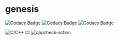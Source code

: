 # genesis

[![Codacy Badge](https://api.codacy.com/project/badge/Grade/57f60bfc888441e5897ee47b6a91a816)](https://app.codacy.com/gh/99002568/genesis?utm_source=github.com&utm_medium=referral&utm_content=99002568/genesis&utm_campaign=Badge_Grade_Settings)
[![Codacy Badge](https://api.codacy.com/project/badge/Grade/57f60bfc888441e5897ee47b6a91a816)](https://app.codacy.com/gh/99002568/genesis?utm_source=github.com&utm_medium=referral&utm_content=99002568/genesis&utm_campaign=Badge_Grade)
[![Codacy Badge](https://api.codacy.com/project/badge/Grade/ded6b8c1739c497482e854af7d5e05f4)](https://app.codacy.com/manual/99002568/genesis?utm_source=github.com&utm_medium=referral&utm_content=99002568/genesis&utm_campaign=Badge_Grade_Dashboard)


![C/C++ CI](https://github.com/99002568/genesis/workflows/C/C++%20CI/badge.svg)
![cppcheck-action](https://github.com/99002568/genesis/workflows/cppcheck-action/badge.svg)


